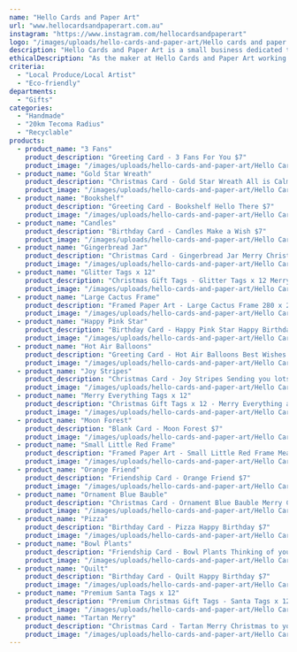 ```yaml
---
name: "Hello Cards and Paper Art"
url: "www.hellocardsandpaperart.com.au"
instagram: "https://www.instagram.com/hellocardsandpaperart"
logo: "/images/uploads/hello-cards-and-paper-art/Hello cards and paper art Pilea.jpg"
description: "Hello Cards and Paper Art is a small business dedicated to making beautiful, affordable and unique handmade greeting cards, tags and framed paper art."
ethicalDescription: "As the maker at Hello Cards and Paper Art working predominately with paper, I try to source my materials from local Australian sellers. I use reusable plastic sleeves to protect my cards, which I retain at point of sale. My tags are sold in little draw string bags that can be repurposed too. All my cards and tags are handmade, can be recycled, repurposed and reused, such as my Christmas Ornament Cards. The ornament can be slipped out of the card and hung on the tree when finished with the card!"
criteria:
  - "Local Produce/Local Artist"
  - "Eco-friendly"
departments:
  - "Gifts"
categories:
  - "Handmade"
  - "20km Tecoma Radius"
  - "Recyclable"
products:
  - product_name: "3 Fans"
    product_description: "Greeting Card - 3 Fans For You $7"
    product_image: "/images/uploads/hello-cards-and-paper-art/Hello Cards and Paper Art 3 Fans.jpg"
  - product_name: "Gold Star Wreath"
    product_description: "Christmas Card - Gold Star Wreath All is Calm, All is Bright $7"
    product_image: "/images/uploads/hello-cards-and-paper-art/Hello Cards and Paper Art All is calm.jpg"
  - product_name: "Bookshelf"
    product_description: "Greeting Card - Bookshelf Hello There $7"
    product_image: "/images/uploads/hello-cards-and-paper-art/Hello Cards and Paper Art Bookshelf.jpg"
  - product_name: "Candles"
    product_description: "Birthday Card - Candles Make a Wish $7"
    product_image: "/images/uploads/hello-cards-and-paper-art/Hello Cards and Paper Art Candles.jpg"
  - product_name: "Gingerbread Jar"
    product_description: "Christmas Card - Gingerbread Jar Merry Christmas $7"
    product_image: "/images/uploads/hello-cards-and-paper-art/Hello Cards and Paper Art Gingerbread Jar.jpg"
  - product_name: "Glitter Tags x 12"
    product_description: "Christmas Gift Tags - Glitter Tags x 12 Merry Christmas $7"
    product_image: "/images/uploads/hello-cards-and-paper-art/Hello Cards and Paper Art Glitter tags.jpg"
  - product_name: "Large Cactus Frame"
    product_description: "Framed Paper Art - Large Cactus Frame 280 x 230 x 30mm $33"
    product_image: "/images/uploads/hello-cards-and-paper-art/Hello Cards and Paper Art Hanging Cacti.jpg"
  - product_name: "Happy Pink Star"
    product_description: "Birthday Card - Happy Pink Star Happy Birthday $7"
    product_image: "/images/uploads/hello-cards-and-paper-art/Hello Cards and Paper Art Happy Pink Star.jpg"
  - product_name: "Hot Air Balloons"
    product_description: "Greeting Card - Hot Air Balloons Best Wishes $7"
    product_image: "/images/uploads/hello-cards-and-paper-art/Hello Cards and Paper Art Hot air balloons.jpg"
  - product_name: "Joy Stripes"
    product_description: "Christmas Card - Joy Stripes Sending you lots of Joy $7"
    product_image: "/images/uploads/hello-cards-and-paper-art/Hello Cards and Paper Art Joy.jpg"
  - product_name: "Merry Everything Tags x 12"
    product_description: "Christmas Gift Tags x 12 - Merry Everything and Happy Always Tags $7"
    product_image: "/images/uploads/hello-cards-and-paper-art/Hello Cards and Paper Art Merry Everything Tags.jpg"
  - product_name: "Moon Forest"
    product_description: "Blank Card - Moon Forest $7"
    product_image: "/images/uploads/hello-cards-and-paper-art/Hello Cards and Paper Art Moon Forest.jpg"
  - product_name: "Small Little Red Frame"
    product_description: "Framed Paper Art - Small Little Red Frame Measures 230 x 180 x 30mm $28"
    product_image: "/images/uploads/hello-cards-and-paper-art/Hello Cards and Paper Art On the way to.jpg"
  - product_name: "Orange Friend"
    product_description: "Friendship Card - Orange Friend $7"
    product_image: "/images/uploads/hello-cards-and-paper-art/Hello Cards and Paper Art Orange.jpg"
  - product_name: "Ornament Blue Bauble"
    product_description: "Christmas Card - Ornament Blue Bauble Merry Christmas $7"
    product_image: "/images/uploads/hello-cards-and-paper-art/Hello Cards and Paper Art Ornament Blue Bauble.jpg"
  - product_name: "Pizza"
    product_description: "Birthday Card - Pizza Happy Birthday $7"
    product_image: "/images/uploads/hello-cards-and-paper-art/Hello Cards and Paper Art Pizza.jpg"
  - product_name: "Bowl Plants"
    product_description: "Friendship Card - Bowl Plants Thinking of you my Friend $7"
    product_image: "/images/uploads/hello-cards-and-paper-art/Hello Cards and Paper Art Plant Bowl.jpg"
  - product_name: "Quilt"
    product_description: "Birthday Card - Quilt Happy Birthday $7"
    product_image: "/images/uploads/hello-cards-and-paper-art/Hello Cards and Paper Art Quilt.jpg"
  - product_name: "Premium Santa Tags x 12"
    product_description: "Premium Christmas Gift Tags - Santa Tags x 12 $9"
    product_image: "/images/uploads/hello-cards-and-paper-art/Hello Cards and Paper Art Santa Tummies.jpg"
  - product_name: "Tartan Merry"
    product_description: "Christmas Card - Tartan Merry Christmas to you $7"
    product_image: "/images/uploads/hello-cards-and-paper-art/Hello Cards and Paper Art Tartan Merry.jpg"
---
```


